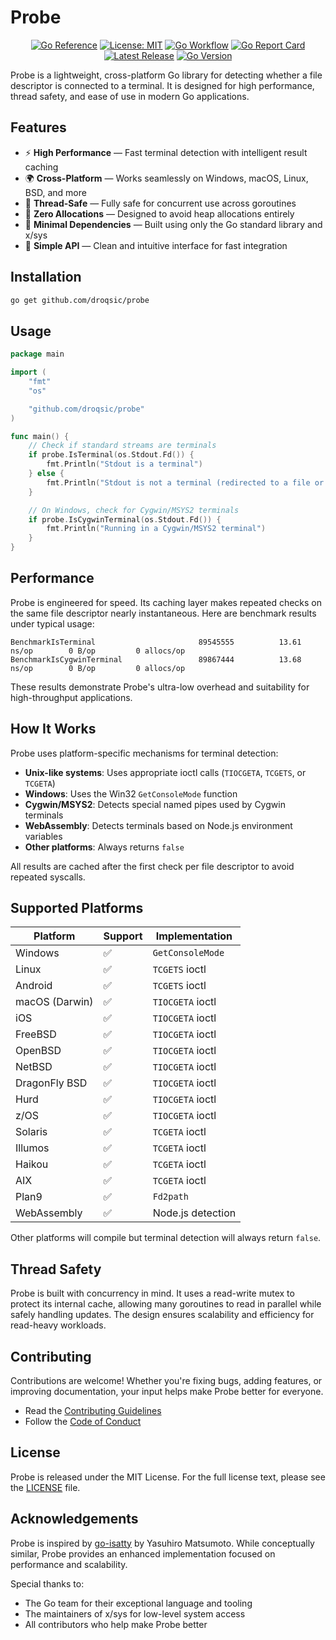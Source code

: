 # Probe

<div align="center">

[![Go Reference](https://pkg.go.dev/badge/github.com/droqsic/probe.svg)](https://pkg.go.dev/github.com/droqsic/probe)
[![License: MIT](https://img.shields.io/badge/License-MIT-yellow.svg)](https://opensource.org/licenses/MIT)
[![Go Workflow](https://github.com/droqsic/probe/actions/workflows/go.yml/badge.svg)](https://github.com/droqsic/probe/actions/workflows/go.yml)
[![Go Report Card](https://goreportcard.com/badge/github.com/droqsic/probe?nocache=1)](https://goreportcard.com/report/github.com/droqsic/probe)
[![Latest Release](https://img.shields.io/github/v/release/droqsic/probe)](https://github.com/droqsic/probe/releases)
[![Go Version](https://img.shields.io/github/go-mod/go-version/droqsic/probe)](https://golang.org/)

</div>

Probe is a lightweight, cross-platform Go library for detecting whether a file descriptor is connected to a terminal. It is designed for high performance, thread safety, and ease of use in modern Go applications.

## Features

- ⚡ **High Performance** — Fast terminal detection with intelligent result caching
- 🌍 **Cross-Platform** — Works seamlessly on Windows, macOS, Linux, BSD, and more
- 🧵 **Thread-Safe** — Fully safe for concurrent use across goroutines
- 🧠 **Zero Allocations** — Designed to avoid heap allocations entirely
- 🧩 **Minimal Dependencies** — Built using only the Go standard library and x/sys
- 🧼 **Simple API** — Clean and intuitive interface for fast integration

## Installation

```bash
go get github.com/droqsic/probe
```

## Usage

```go
package main

import (
    "fmt"
    "os"

    "github.com/droqsic/probe"
)

func main() {
    // Check if standard streams are terminals
    if probe.IsTerminal(os.Stdout.Fd()) {
        fmt.Println("Stdout is a terminal")
    } else {
        fmt.Println("Stdout is not a terminal (redirected to a file or pipe)")
    }

    // On Windows, check for Cygwin/MSYS2 terminals
    if probe.IsCygwinTerminal(os.Stdout.Fd()) {
        fmt.Println("Running in a Cygwin/MSYS2 terminal")
    }
}
```

## Performance

Probe is engineered for speed. Its caching layer makes repeated checks on the same file descriptor nearly instantaneous. Here are benchmark results under typical usage:

```
BenchmarkIsTerminal                       89545555	        13.61 ns/op	       0 B/op	      0 allocs/op
BenchmarkIsCygwinTerminal                 89867444	        13.68 ns/op	       0 B/op	      0 allocs/op
```

These results demonstrate Probe's ultra-low overhead and suitability for high-throughput applications.

## How It Works

Probe uses platform-specific mechanisms for terminal detection:

- **Unix-like systems**: Uses appropriate ioctl calls (`TIOCGETA`, `TCGETS`, or `TCGETA`)
- **Windows**: Uses the Win32 `GetConsoleMode` function
- **Cygwin/MSYS2**: Detects special named pipes used by Cygwin terminals
- **WebAssembly**: Detects terminals based on Node.js environment variables
- **Other platforms**: Always returns `false`

All results are cached after the first check per file descriptor to avoid repeated syscalls.

## Supported Platforms

| Platform       | Support | Implementation    |
| -------------- | ------- | ----------------- |
| Windows        | ✅      | `GetConsoleMode`  |
| Linux          | ✅      | `TCGETS` ioctl    |
| Android        | ✅      | `TCGETS` ioctl    |
| macOS (Darwin) | ✅      | `TIOCGETA` ioctl  |
| iOS            | ✅      | `TIOCGETA` ioctl  |
| FreeBSD        | ✅      | `TIOCGETA` ioctl  |
| OpenBSD        | ✅      | `TIOCGETA` ioctl  |
| NetBSD         | ✅      | `TIOCGETA` ioctl  |
| DragonFly BSD  | ✅      | `TIOCGETA` ioctl  |
| Hurd           | ✅      | `TIOCGETA` ioctl  |
| z/OS           | ✅      | `TIOCGETA` ioctl  |
| Solaris        | ✅      | `TCGETA` ioctl    |
| Illumos        | ✅      | `TCGETA` ioctl    |
| Haikou         | ✅      | `TCGETA` ioctl    |
| AIX            | ✅      | `TCGETA` ioctl    |
| Plan9          | ✅      | `Fd2path`         |
| WebAssembly    | ✅      | Node.js detection |

Other platforms will compile but terminal detection will always return `false`.

## Thread Safety

Probe is built with concurrency in mind. It uses a read-write mutex to protect its internal cache, allowing many goroutines to read in parallel while safely handling updates. The design ensures scalability and efficiency for read-heavy workloads.

## Contributing

Contributions are welcome! Whether you're fixing bugs, adding features, or improving documentation, your input helps make Probe better for everyone.

- Read the [Contributing Guidelines](docs/CONTRIBUTING.md)
- Follow the [Code of Conduct](docs/CODE_OF_CONDUCT.md)

## License

Probe is released under the MIT License. For the full license text, please see the [LICENSE](LICENSE) file.

## Acknowledgements

Probe is inspired by [go-isatty](https://github.com/mattn/go-isatty) by Yasuhiro Matsumoto. While conceptually similar, Probe provides an enhanced implementation focused on performance and scalability.

Special thanks to:

- The Go team for their exceptional language and tooling
- The maintainers of x/sys for low-level system access
- All contributors who help make Probe better
